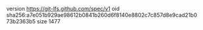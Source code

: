 version https://git-lfs.github.com/spec/v1
oid sha256:a7e051b929ae98612b0841b260d6f8140e8802c7c857d8e9cad21b073b2363b5
size 1477
